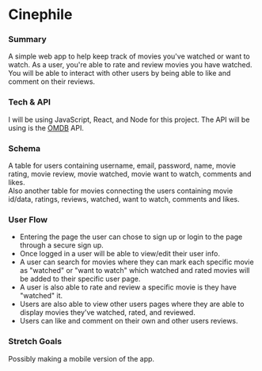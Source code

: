 # Cinephile

### Summary

A simple web app to help keep track of movies you've watched or want to watch. As a user, you're able to rate and review movies you have watched. You will be able to interact with other users by being able to like and comment on their reviews.

### Tech & API

I will be using JavaScript, React, and Node for this project. The API will be using is the [OMDB](https://www.omdbapi.com/) API.

### Schema

A table for users containing username, email, password, name, movie rating, movie review, movie watched, movie want to watch, comments and likes.  
Also another table for movies connecting the users containing movie id/data, ratings, reviews, watched, want to watch, comments and likes.  

### User Flow

* Entering the page the user can chose to sign up or login to the page through a secure sign up.
* Once logged in a user will be able to view/edit their user info.
* A user can search for movies where they can mark each specific movie as "watched" or "want to watch" which watched and rated movies will be added to their specific user page.
* A user is also able to rate and review a specific movie is they have "watched" it.
* Users are also able to view other users pages where they are able to display movies they've watched, rated, and reviewed.
* Users can like and comment on their own and other users reviews.

### Stretch Goals

Possibly making a mobile version of the app.
